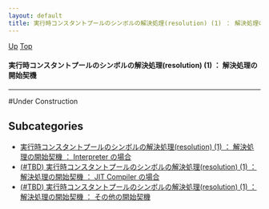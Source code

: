 ```yaml
---
layout: default
title: 実行時コンスタントプールのシンボルの解決処理(resolution) (1) ： 解決処理の開始契機
---
```

[Up](no7882NqI.html) [Top](../index.html)

#### 実行時コンスタントプールのシンボルの解決処理(resolution) (1) ： 解決処理の開始契機

--- 
#Under Construction



## Subcategories
* [実行時コンスタントプールのシンボルの解決処理(resolution) (1) ： 解決処理の開始契機 ： Interpreter の場合](noX7cqxfNI.html)
* [(#TBD) 実行時コンスタントプールのシンボルの解決処理(resolution) (1) ： 解決処理の開始契機 ： JIT Compiler の場合](noQCuubCLY.html)
* [(#TBD) 実行時コンスタントプールのシンボルの解決処理(resolution) (1) ： 解決処理の開始契機 ： その他の開始契機](nogFp0UVve.html)




